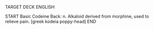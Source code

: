 TARGET DECK
ENGLISH

START
Basic
Codeine
Back: n. Alkaloid derived from morphine, used to relieve pain. [greek kodeia poppy-head]
END
